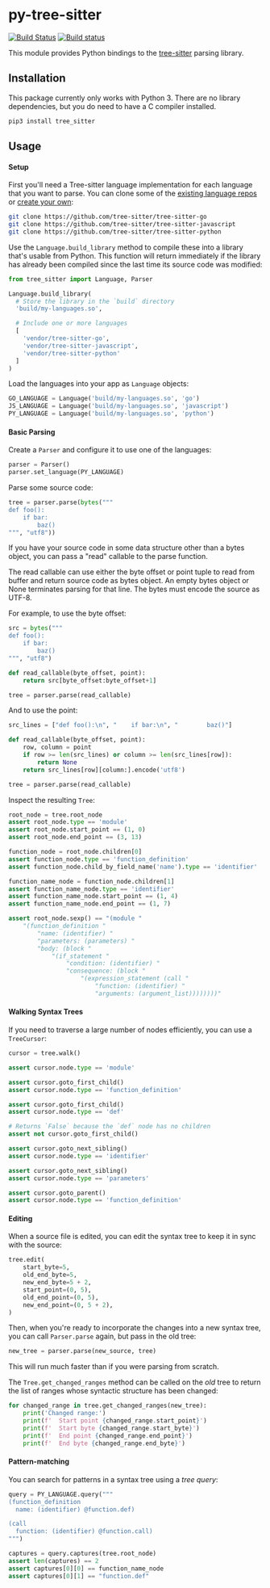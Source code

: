 py-tree-sitter
==================

[![Build Status](https://github.com/tree-sitter/py-tree-sitter/actions/workflows/ci.yml/badge.svg)](https://github.com/tree-sitter/py-tree-sitter/actions/workflows/ci.yml)
[![Build status](https://ci.appveyor.com/api/projects/status/mde790v0v9gux85w/branch/master?svg=true)](https://ci.appveyor.com/project/maxbrunsfeld/py-tree-sitter/branch/master)

This module provides Python bindings to the [tree-sitter](https://github.com/tree-sitter/tree-sitter) parsing library.

## Installation

This package currently only works with Python 3. There are no library dependencies, but you do need to have a C compiler installed.

```sh
pip3 install tree_sitter
```

## Usage

#### Setup

First you'll need a Tree-sitter language implementation for each language that you want to parse. You can clone some of the [existing language repos](https://github.com/tree-sitter) or [create your own](http://tree-sitter.github.io/tree-sitter/creating-parsers):

```sh
git clone https://github.com/tree-sitter/tree-sitter-go
git clone https://github.com/tree-sitter/tree-sitter-javascript
git clone https://github.com/tree-sitter/tree-sitter-python
```

Use the `Language.build_library` method to compile these into a library that's usable from Python. This function will return immediately if the library has already been compiled since the last time its source code was modified:

```python
from tree_sitter import Language, Parser

Language.build_library(
  # Store the library in the `build` directory
  'build/my-languages.so',

  # Include one or more languages
  [
    'vendor/tree-sitter-go',
    'vendor/tree-sitter-javascript',
    'vendor/tree-sitter-python'
  ]
)
```

Load the languages into your app as `Language` objects:

```python
GO_LANGUAGE = Language('build/my-languages.so', 'go')
JS_LANGUAGE = Language('build/my-languages.so', 'javascript')
PY_LANGUAGE = Language('build/my-languages.so', 'python')
```

#### Basic Parsing

Create a `Parser` and configure it to use one of the languages:

```python
parser = Parser()
parser.set_language(PY_LANGUAGE)
```

Parse some source code:

```python
tree = parser.parse(bytes("""
def foo():
    if bar:
        baz()
""", "utf8"))
```

If you have your source code in some data structure other than a bytes object,
you can pass a "read" callable to the parse function.

The read callable can use either the byte offset or point tuple to read from
buffer and return source code as bytes object. An empty bytes object or None
terminates parsing for that line. The bytes must encode the source as UTF-8.

For example, to use the byte offset:

```python
src = bytes("""
def foo():
    if bar:
        baz()
""", "utf8")

def read_callable(byte_offset, point):
    return src[byte_offset:byte_offset+1]

tree = parser.parse(read_callable)
```

And to use the point:

```python
src_lines = ["def foo():\n", "    if bar:\n", "        baz()"]

def read_callable(byte_offset, point):
    row, column = point
    if row >= len(src_lines) or column >= len(src_lines[row]):
        return None
    return src_lines[row][column:].encode('utf8')

tree = parser.parse(read_callable)
```

Inspect the resulting `Tree`:

```python
root_node = tree.root_node
assert root_node.type == 'module'
assert root_node.start_point == (1, 0)
assert root_node.end_point == (3, 13)

function_node = root_node.children[0]
assert function_node.type == 'function_definition'
assert function_node.child_by_field_name('name').type == 'identifier'

function_name_node = function_node.children[1]
assert function_name_node.type == 'identifier'
assert function_name_node.start_point == (1, 4)
assert function_name_node.end_point == (1, 7)

assert root_node.sexp() == "(module "
    "(function_definition "
        "name: (identifier) "
        "parameters: (parameters) "
        "body: (block "
            "(if_statement "
                "condition: (identifier) "
                "consequence: (block "
                    "(expression_statement (call "
                        "function: (identifier) "
                        "arguments: (argument_list))))))))"
```

#### Walking Syntax Trees

If you need to traverse a large number of nodes efficiently, you can use
a `TreeCursor`:

```python
cursor = tree.walk()

assert cursor.node.type == 'module'

assert cursor.goto_first_child()
assert cursor.node.type == 'function_definition'

assert cursor.goto_first_child()
assert cursor.node.type == 'def'

# Returns `False` because the `def` node has no children
assert not cursor.goto_first_child()

assert cursor.goto_next_sibling()
assert cursor.node.type == 'identifier'

assert cursor.goto_next_sibling()
assert cursor.node.type == 'parameters'

assert cursor.goto_parent()
assert cursor.node.type == 'function_definition'
```

#### Editing

When a source file is edited, you can edit the syntax tree to keep it in sync with the source:

```python
tree.edit(
    start_byte=5,
    old_end_byte=5,
    new_end_byte=5 + 2,
    start_point=(0, 5),
    old_end_point=(0, 5),
    new_end_point=(0, 5 + 2),
)
```

Then, when you're ready to incorporate the changes into a new syntax tree,
you can call `Parser.parse` again, but pass in the old tree:

```python
new_tree = parser.parse(new_source, tree)
```

This will run much faster than if you were parsing from scratch.

The `Tree.get_changed_ranges` method can be called on the *old* tree to return
the list of ranges whose syntactic structure has been changed:

```python
for changed_range in tree.get_changed_ranges(new_tree):
    print('Changed range:')
    print(f'  Start point {changed_range.start_point}')
    print(f'  Start byte {changed_range.start_byte}')
    print(f'  End point {changed_range.end_point}')
    print(f'  End byte {changed_range.end_byte}')
```

#### Pattern-matching

You can search for patterns in a syntax tree using a *tree query*:

```python
query = PY_LANGUAGE.query("""
(function_definition
  name: (identifier) @function.def)

(call
  function: (identifier) @function.call)
""")

captures = query.captures(tree.root_node)
assert len(captures) == 2
assert captures[0][0] == function_name_node
assert captures[0][1] == "function.def"
```

